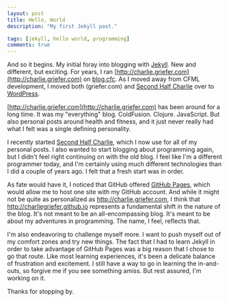 ```yaml
---
layout: post
title: Hello, World
description: "My first Jekyll post."

tags: [jekyll, hello world, programming]
comments: true
---
```


And so it begins. My initial foray into blogging with [Jekyll](http://jekyllrb.com/). New and different, but exciting. For years, I ran [http://charlie.griefer.com](http://charlie.griefer.com) on [blog.cfc](http://www.blogcfc.com/). As I moved away from CFML development, I moved both (griefer.com) and [Second Half Charlie](http://www.secondhalfcharlie.com) over to [WordPress](http://wordpress.org/). 

[http://charlie.griefer.com](http://charlie.griefer.com) has been around for a long time. It was my "everything" blog. ColdFusion. Clojure. JavaScript. But also personal posts around health and fitness, and it just never really had what I felt was a single defining personality.

I recently started [Second Half Charlie](http://www.secondhalfcharlie), which I now use for all of my personal posts. I also wanted to start blogging about programming again, but I didn't feel right continuing on with the old blog. I feel like I'm a different programmer today, and I'm certainly using much different technologies than I did a couple of years ago. I felt that a fresh start was in order.

As fate would have it, I noticed that GitHub offered [GitHub Pages](https://pages.github.com/), which would allow me to host one site with my GitHub account. And while it might not be quite as personalized as http://charlie.griefer.com, I think that http://charliegriefer.github.io represents a fundamental shift in the nature of the blog. It's not meant to be an all-encompassing blog. It's meant to be about my adventures in programming. The name, I feel, reflects that.

I'm also endeavoring to challenge myself more. I want to push myself out of my comfort zones and try new things. The fact that I had to learn Jekyll in order to take advantage of GitHub Pages was a big reason that I chose to go that route. Like most learning experiences, it's been a delicate balance of frustration and excitement. I still have a way to go in learning the in-and-outs, so forgive me if you see something amiss. But rest assured, I'm working on it.

Thanks for stopping by.
